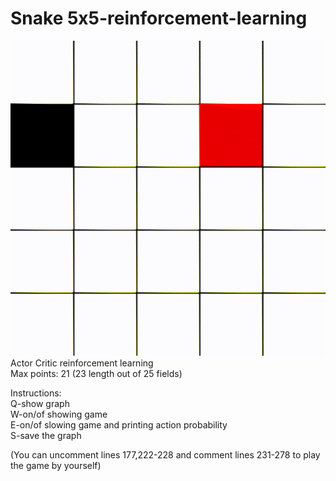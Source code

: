 # Snake 5x5-reinforcement-learning
![](snake.gif)  
Actor Critic reinforcement learning  
Max points: 21 (23 length out of 25 fields)  
  
Instructions:  
Q-show graph  
W-on/of showing game  
E-on/of slowing game and printing action probability  
S-save the graph  
  
  
(You can uncomment lines 177,222-228 and comment lines 231-278 to play the game by yourself)
